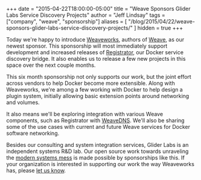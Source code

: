 +++
date = "2015-04-22T18:00:00-05:00"
title = "Weave Sponsors Glider Labs Service Discovery Projects"
author = "Jeff Lindsay"
tags = ["company", "weave", "sponsorship"]
aliases = [
    "/blog/2015/04/22/weave-sponsors-glider-labs-service-discovery-projects/"
]
hidden = true
+++

Today we're happy to introduce [Weaveworks](http://weave.works/), authors of [Weave](https://github.com/weaveworks/weave), as our newest sponsor. This sponsorship will most immediately support development and increased releases of [Registrator](https://github.com/gliderlabs/registrator), our Docker service discovery bridge. It also enables us to release a few new projects in this space over the next couple months.

<!--more-->

This six month sponsorship not only supports our work, but the joint effort across vendors to help Docker become more extensible. Along with Weaveworks, we're among a few working with Docker to help design a plugin system, initially allowing basic extension points around networking and volumes.

It also means we'll be exploring integration with various Weave components, such as Registrator with [WeaveDNS](https://github.com/weaveworks/weave/tree/master/weavedns). We'll also be sharing some of the use cases with current and future Weave services for Docker software networking.

Besides our consulting and system integration services, Glider Labs is an independent systems R&D lab. Our open source work towards unraveling the [modern systems mess](http://gliderlabs.com/blog/2015/03/24/the-modern-systems-software-mess/) is made possible by sponsorships like this. If your organization is interested in supporting our work the way Weaveworks has, please [let us know](mailto:team+sponsor@gliderlabs.com).
